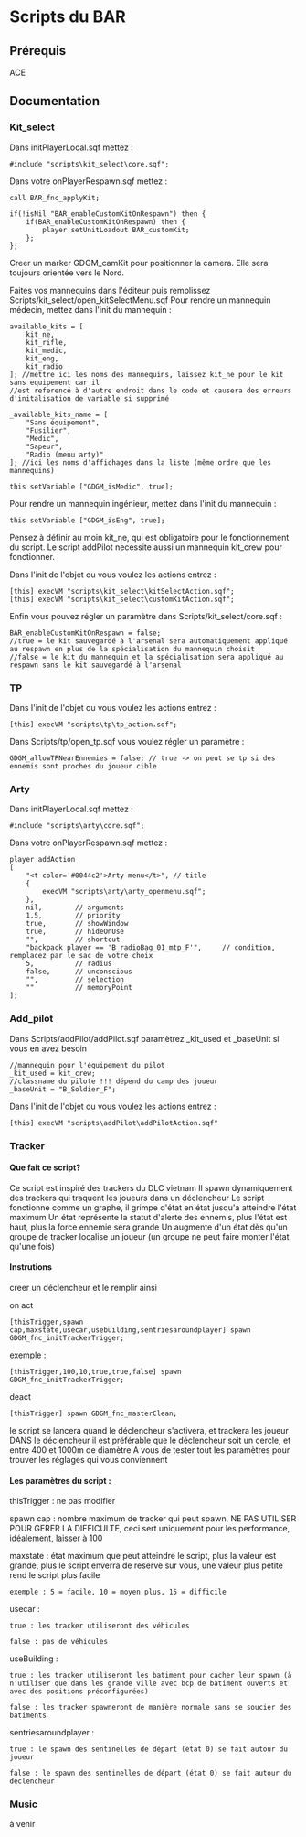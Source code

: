 # Scripts du BAR

## Prérequis

ACE

## Documentation

### Kit_select
Dans initPlayerLocal.sqf mettez :
```
#include "scripts\kit_select\core.sqf";
```

Dans votre onPlayerRespawn.sqf mettez :
```
call BAR_fnc_applyKit;

if(!isNil "BAR_enableCustomKitOnRespawn") then {
	if(BAR_enableCustomKitOnRespawn) then {
		player setUnitLoadout BAR_customKit;
	};
};
```

Creer un marker GDGM_camKit pour positionner la camera. Elle sera toujours orientée vers le Nord.

Faites vos mannequins dans l'éditeur puis remplissez Scripts/kit_select/open_kitSelectMenu.sqf
Pour rendre un mannequin médecin, mettez dans l'init du mannequin :

```
available_kits = [
	kit_ne,
	kit_rifle,
	kit_medic,
	kit_eng,
	kit_radio
]; //mettre ici les noms des mannequins, laissez kit_ne pour le kit sans equipement car il 
//est referencé à d'autre endroit dans le code et causera des erreurs d'initalisation de variable si supprimé

_available_kits_name = [
	"Sans équipement",
	"Fusilier",
	"Medic",
	"Sapeur",
	"Radio (menu arty)"
]; //ici les noms d'affichages dans la liste (même ordre que les mannequins)
```

```
this setVariable ["GDGM_isMedic", true];
```

Pour rendre un mannequin ingénieur, mettez dans l'init du mannequin :
```
this setVariable ["GDGM_isEng", true];
```

Pensez à définir au moin kit_ne, qui est obligatoire pour le fonctionnement du script.
Le script addPilot necessite aussi un mannequin kit_crew pour fonctionner.

Dans l'init de l'objet ou vous voulez les actions entrez :

```
[this] execVM "scripts\kit_select\kitSelectAction.sqf";
[this] execVM "scripts\kit_select\customKitAction.sqf"; 
```

Enfin vous pouvez régler un paramètre dans Scripts/kit_select/core.sqf :
```
BAR_enableCustomKitOnRespawn = false; 
//true = le kit sauvegardé à l'arsenal sera automatiquement appliqué au respawn en plus de la spécialisation du mannequin choisit
//false = le kit du mannequin et la spécialisation sera appliqué au respawn sans le kit sauvegardé à l'arsenal
```


### TP

Dans l'init de l'objet ou vous voulez les actions entrez :

```
[this] execVM "scripts\tp\tp_action.sqf"; 
```

Dans Scripts/tp/open_tp.sqf vous voulez régler un paramètre :
```
GDGM_allowTPNearEnnemies = false; // true -> on peut se tp si des ennemis sont proches du joueur cible
```

### Arty

Dans initPlayerLocal.sqf mettez :
```
#include "scripts\arty\core.sqf";
```

Dans votre onPlayerRespawn.sqf mettez :
```
player addAction
[
	"<t color='#0044c2'>Arty menu</t>",	// title
	{
		execVM "scripts\arty\arty_openmenu.sqf";
	},
	nil,		// arguments
	1.5,		// priority
	true,		// showWindow
	true,		// hideOnUse
	"",			// shortcut
	"backpack player == 'B_radioBag_01_mtp_F'", 	// condition, remplacez par le sac de votre choix
	5,			// radius
	false,		// unconscious
	"",			// selection
	""			// memoryPoint
];
```

### Add_pilot

Dans Scripts/addPilot/addPilot.sqf
paramètrez _kit_used et _baseUnit si vous en avez besoin
```
//mannequin pour l'équipement du pilot
_kit_used = kit_crew;
//classname du pilote !!! dépend du camp des joueur
_baseUnit = "B_Soldier_F";
```

Dans l'init de l'objet ou vous voulez les actions entrez :
```
[this] execVM "scripts\addPilot\addPilotAction.sqf"
```

### Tracker

#### Que fait ce script?

Ce script est inspiré des trackers du DLC vietnam
Il spawn dynamiquement des trackers qui traquent les joueurs dans un déclencheur 
Le script fonctionne comme un graphe, il grimpe d'état en état jusqu'a atteindre l'état maximum
Un état représente la statut d'alerte des ennemis, plus l'état est haut, plus la force ennemie sera grande 
Un augmente d'un état dès qu'un groupe de tracker localise un joueur (un groupe ne peut faire monter l'état qu'une fois)

#### Instrutions

creer un déclencheur et le remplir ainsi

on act
```
[thisTrigger,spawn cap,maxstate,usecar,usebuilding,sentriesaroundplayer] spawn GDGM_fnc_initTrackerTrigger;
```
exemple : 
```
[thisTrigger,100,10,true,true,false] spawn GDGM_fnc_initTrackerTrigger;
```

deact
``` 
[thisTrigger] spawn GDGM_fnc_masterClean;
```

le script se lancera quand le déclencheur s'activera, et trackera les joueur DANS le déclencheur
il est préférable que le déclencheur soit un cercle, et entre 400 et 1000m de diamètre
A vous de tester tout les paramètres pour trouver les réglages qui vous conviennent

#### Les paramètres du script :

thisTrigger : ne pas modifier 

spawn cap : nombre maximum de tracker qui peut spawn, NE PAS UTILISER POUR GERER LA DIFFICULTE, ceci sert uniquement pour les performance, idéalement, laisser à 100

maxstate : état maximum que peut atteindre le script, plus la valeur est grande, plus le script enverra de reserve sur vous, une valeur plus petite rend le script plus facile

	exemple : 5 = facile, 10 = moyen plus, 15 = difficile
usecar : 

	true : les tracker utiliseront des véhicules

	false : pas de véhicules

useBuilding : 

	true : les tracker utiliseront les batiment pour cacher leur spawn (à n'utiliser que dans les grande ville avec bcp de batiment ouverts et avec des positions préconfigurées)

	false : les tracker spawneront de manière normale sans se soucier des batiments 

sentriesaroundplayer : 

	true : le spawn des sentinelles de départ (état 0) se fait autour du joueur

	false : le spawn des sentinelles de départ (état 0) se fait autour du déclencheur


### Music
à venir